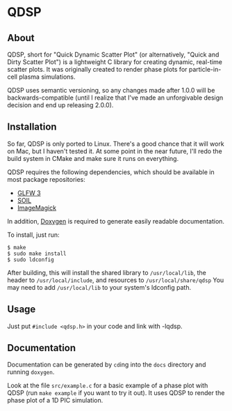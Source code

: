 # QDSP

## About

QDSP, short for "Quick Dynamic Scatter Plot" (or alternatively, "Quick and Dirty
Scatter Plot") is a lightweight C library for creating dynamic, real-time
scatter plots. It was originally created to render phase plots for
particle-in-cell plasma simulations.

QDSP uses semantic versioning, so any changes made after 1.0.0 will be
backwards-compatible (until I realize that I've made an unforgivable design
decision and end up releasing 2.0.0).

## Installation

So far, QDSP is only ported to Linux. There's a good chance that it will work on
Mac, but I haven't tested it. At some point in the near future, I'll redo the
build system in CMake and make sure it runs on everything.

QDSP requires the following dependencies, which should be available in most
package repositories:

* [GLFW 3](http://www.glfw.org/docs/latest)
* [SOIL](http://www.lonesock.net/soil.html)
* [ImageMagick](http://www.imagemagick.org/script/index.php)

In addition, [Doxygen](http://www.doxygen.org) is required to generate easily
readable documentation.

To install, just run:

    $ make
    $ sudo make install
    $ sudo ldconfig

After building, this will install the shared library to `/usr/local/lib`, the
header to `/usr/local/include`, and resources to `/usr/local/share/qdsp` You may
need to add `/usr/local/lib` to your system's ldconfig path.

## Usage

Just put `#include <qdsp.h>` in your code and link with -lqdsp.

## Documentation

Documentation can be generated by `cd`ing into the `docs` directory and running
`doxygen`.

Look at the file `src/example.c` for a basic example of a phase plot with QDSP
(run `make example` if you want to try it out). It uses QDSP to render the phase
plot of a 1D PIC simulation.
